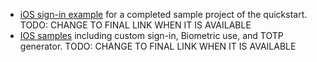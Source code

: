 * [iOS sign-in example](#) for a completed sample project of the quickstart. TODO: CHANGE TO FINAL LINK WHEN IT IS AVAILABLE
* [IOS samples](#) including custom sign-in, Biometric use, and TOTP generator. TODO: CHANGE TO FINAL LINK WHEN IT IS AVAILABLE